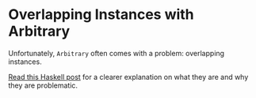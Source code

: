 # Overlapping Instances with Arbitrary

Unfortunately, `Arbitrary` often comes with a problem: overlapping instances.

[Read this Haskell post](https://kseo.github.io/posts/2017-02-05-avoid-overlapping-instances-with-closed-type-families.html) for a clearer explanation on what they are and why they are problematic.
